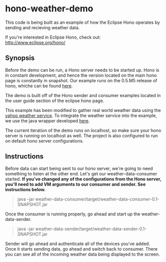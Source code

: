 # hono-weather-demo

This code is being built as an example of how the Eclipse Hono operates by sending and recieving weather data.

If you're interested in Eclipse Hono, check out: http://www.eclipse.org/hono/

## Synopsis 

Before the demo can be run, a Hono server needs to be started up. Hono is in constant development, and hence the version located on the main hono page is constantly in snapshot. Our example runs on the 0.5.M5 release of hono, whiche can be found [here](https://github.com/eclipse/hono/tree/0.5-M5).

The demo is built off of the Hono sender and consumer examples located in the user guide section of the eclipse hono page.

This example has been modified to gather real world weather data using the [yahoo weather service](http://developer.yahoo.com/weather/). To integrate the weather service into the example, we use the java wrapper developed [here](https://github.com/fedy2/yahoo-weather-java-api). 

The current iteration of the demo runs on localhost, so make sure your hono server is running on localhost as well. The project is also configured to run on default hono server configurations.

## Instructions
Before data can start being sent to our hono server, we're going to need something to listen at the other end. Let's get our weather-data-consumer started. **If you've changed any of the configurations from the Hono server, you'll need to add VM arguments to our consumer and sender. See instructions below.**   

> java -jar weather-data-consumer/target/weather-data-consumer-0.1-SNAPSHOT.jar

Once the consumer is running properly, go ahead and start up the weather-data-sender.

> java -jar weather-data-sender/target/weather-data-sender-0.1-SNAPSHOT.jar

Sender will go ahead and authenticate all of the devices you've added. Once it starts sending data, go ahead and switch back to consumer. There you can see all of the incoming weather data being displayed to the screen. 
